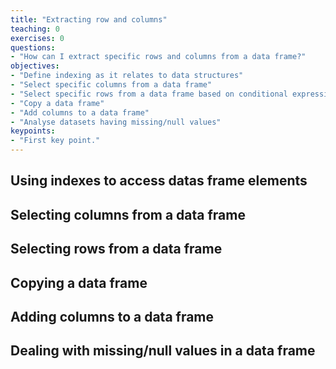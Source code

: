 ```yaml
---
title: "Extracting row and columns"
teaching: 0
exercises: 0
questions:
- "How can I extract specific rows and columns from a data frame?"
objectives:
- "Define indexing as it relates to data structures" 
- "Select specific columns from a data frame"
- "Select specific rows from a data frame based on conditional expressions"
- "Copy a data frame"
- "Add columns to a data frame"
- "Analyse datasets having missing/null values"
keypoints:
- "First key point."
---
```


## Using indexes to access datas frame elements 

## Selecting columns from a data frame

## Selecting rows from a data frame 

## Copying  a data frame

## Adding columns to a data frame

## Dealing with missing/null values in a data frame
